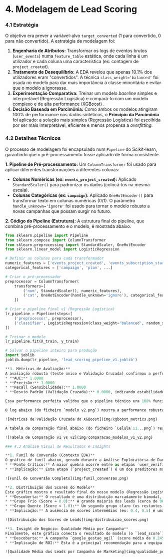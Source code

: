 # 4. Modelagem de Lead Scoring

### 4.1 Estratégia
O objetivo era prever a variável-alvo `target_converted` (1 para convertido, 0 para não convertido). A estratégia de modelagem foi:

1.  **Engenharia de Atributos:** Transformar os logs de eventos brutos (`user_events`) numa `feature_table` estática, onde cada linha é um utilizador e cada coluna uma característica (ex: contagem de `project_created`).
2.  **Tratamento de Desequilíbrio:** A EDA revelou que apenas 10.1% dos utilizadores eram "convertidos". A técnica `class_weight='balanced'` foi usada no modelo para dar mais importância à classe minoritária e evitar que o modelo a ignorasse.
3.  **Experimentação Comparativa:** Treinar um modelo *baseline* simples e interpretável (Regressão Logística) e compará-lo com um modelo complexo e de alta performance (XGBoost) .
4.  **Decisão Baseada em Parcimônia:** Como ambos os modelos atingiram 100% de performance nos dados sintéticos, o **Princípio da Parcimônia** foi aplicado: a solução mais simples (Regressão Logística) foi escolhida por ser mais interpretável, eficiente e menos propensa a *overfitting*.

### 4.2 Detalhes Técnicos
O processo de modelagem foi encapsulado num `Pipeline` do Scikit-learn, garantindo que o pré-processamento fosse aplicado de forma consistente.

**1. Pipeline de Pré-processamento:**
Um `ColumnTransformer` foi usado para aplicar diferentes transformações a diferentes colunas:
* **Colunas Numéricas (ex: `events_project_created`):** Aplicado `StandardScaler()` para padronizar os dados (colocá-los na mesma escala).
* **Colunas Categóricas (ex: `campaign`):** Aplicado `OneHotEncoder()` para transformar texto em colunas numéricas (0/1). O parâmetro `handle_unknown='ignore'` foi usado para tornar o modelo robusto a novas campanhas que possam surgir no futuro.

**2. Código do Pipeline (Estrutura):**
A estrutura final do pipeline, que combina pré-processamento e o modelo, é mostrada abaixo.
```python
from sklearn.pipeline import Pipeline
from sklearn.compose import ColumnTransformer
from sklearn.preprocessing import StandardScaler, OneHotEncoder
from sklearn.linear_model import LogisticRegression

# Definir as colunas para cada transformador
numeric_features = ['events_project_created', 'events_subscription_started', ...]
categorical_features = ['campaign', 'plan', ...]

# Criar o pré-processador
preprocessor = ColumnTransformer(
    transformers=[
        ('num', StandardScaler(), numeric_features),
        ('cat', OneHotEncoder(handle_unknown='ignore'), categorical_features)
    ])

# Criar o pipeline final v1 (Regressão Logística)
lr_pipeline = Pipeline(steps=[
    ('preprocessor', preprocessor),
    ('classifier', LogisticRegression(class_weight='balanced', random_state=42))
])

# Treinar o modelo
lr_pipeline.fit(X_train, y_train)

# Salvar o pipeline inteiro para produção
import joblib
joblib.dump(lr_pipeline, 'lead_scoring_pipeline_v1.joblib')

**3. Métricas de Avaliação:**
A avaliação robusta (teste único e Validação Cruzada) confirmou a performance perfeita do pipeline nos dados simulados:
* **AUC:** 1.0000 
* **Precisão:** 1.0000 
* **Recall (Sensibilidade):** 1.0000 
* **Desvio Padrão (Validação Cruzada):** 0.0000, indicando estabilidade total.

Essa performance perfeita validou que o pipeline técnico era 100% funcional e capaz de "resolver" o problema "fácil" que os dados sintéticos apresentavam.

O log abaixo (do ficheiro `modelo v2.png`) mostra a performance robusta do Modelo v2 (XGBoost), que também alcançou a perfeição:

![Métricas de Validação Cruzada do XGBoost](img/xgboost_metrics.png)

A tabela de comparação final abaixo (do ficheiro `Celula 11...png`) resume a 'batalha' dos modelos e prova que ambas as performances foram idênticas, validando a nossa decisão pelo "Princípio da Parcimônia" (escolher o Modelo v1, mais simples):

![Tabela de Comparação v1 vs v2](img/comparacao_modelos_v1_v2.png)

### 4.3 Análise Visual de Resultados e Insights

**1. Funil de Conversão (Contexto EDA)**
O gráfico de funil abaixo, gerado durante a Análise Exploratória de Dados (EDA), foi crucial para contextualizar o problema. Ele identificou o maior ponto de atrito na jornada do cliente:
* **Ponto Crítico:** A maior quebra ocorre entre as etapas `user_verified` e `project_created`, onde menos da metade (41.5%) dos utilizadores engajados avança.
* **Implicação:** Esta etapa (`project_created`) é um dos preditores mais fortes para o modelo de scoring.

![Funil de Conversão Completo](img/funil_conversao.png)

**2. Distribuição dos Scores do Modelo**
Este gráfico mostra o resultado final do nosso modelo (Regressão Logística v1) aplicado a todos os 1.000 utilizadores.
* **Descoberta:** O resultado é uma distribuição marcadamente bimodal, indicando que o modelo é extremamente decisivo.
* **Grupo Frio (Score ≈ 0.0):** A grande maioria dos leads (cerca de 90%) foi classificada com confiança como "fria".
* **Grupo Quente (Score ≈ 1.0):** Um segundo grupo claro (os restantes 10%) foi classificado com confiança como "quente". 
* **Implicação:** A ausência de scores intermédios (ex: 0.4, 0.5) é uma vitória para o negócio, pois elimina a ambiguidade e permite à equipa de vendas focar-se apenas no grupo "quente".

![Distribuição dos Scores de Leads](img/distribuicao_scores.png)

**3. Insight de Negócio: Qualidade Média por Campanha**
Finalmente, este gráfico conecta o resultado do modelo (o `lead_score`) de volta ao problema de negócio (investimento de marketing).
* **Descoberta:** A campanha `google_gestao_agil` (score médio de 0.245) atrai leads de qualidade esmagadoramente superior a todas as outras fontes 
* **Implicação de ROI:** Esta é a principal recomendação para a equipa de Marketing. O gráfico prova que o orçamento deve ser realocado para esta campanha, pois ela gera os leads com maior probabilidade de conversão, otimizando o ROI .

![Qualidade Média dos Leads por Campanha de Marketing](img/qualidade_por_campanha.png)